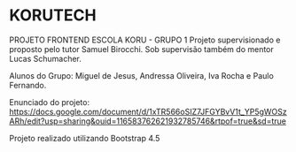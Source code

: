 # KORUTECH
PROJETO FRONTEND ESCOLA KORU - GRUPO 1
Projeto supervisionado e proposto pelo tutor Samuel Birocchi. Sob supervisão também do mentor Lucas Schumacher.

Alunos do Grupo:
Miguel de Jesus, Andressa Oliveira, Iva Rocha e Paulo Fernando.

Enunciado do projeto: https://docs.google.com/document/d/1xTR566oSIZ7JFGYBvV1t_YP5gWOSzARh/edit?usp=sharing&ouid=116583762621932785746&rtpof=true&sd=true

Projeto realizado utilizando Bootstrap 4.5
